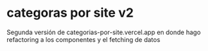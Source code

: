 # categoras por site v2
 Segunda versión de categorias-por-site.vercel.app en donde hago refactoring a los componentes y el fetching de datos
